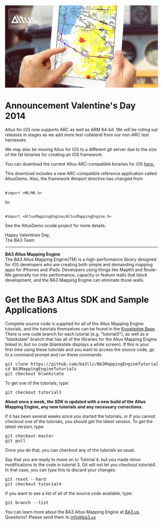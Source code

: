 <a href="http://www.ba3.us/"><img src="./landing-github-ios.jpg"></a>

Announcement Valentine's Day 2014
=================================
Altus for iOS now supports ARC as well as ARM 64-bit.
We will be rolling out releases in stages as we add more test collateral from our non-ARC test harnesses.

We may also be moving Altus for iOS to a different git server due to the size of the fat binaries for creating an iOS framework.

You can download the current Altus ARC-compatible binaries for iOS
<a href="http://dev1.ba3.us/AltusARC_13c026a9f1.zip">here.</a>

This download includes a new ARC-compatible reference application called AltusDemo.
Also, the framework #import directive has changed from
<pre><code>
#import &lt;ME/ME.h&gt;
</pre></code>to:
<pre><code>
#import &lt;AltusMappingEngine/AltusMappingEngine.h&gt;
</code></pre>

See the AltusDemo xcode project for more details.<br>

Happy Valentines Day,<br>
The BA3 Team

<hr>

<b>BA3 Altus Mapping Engine</b><br>
The BA3 Altus Mapping Engine(TM) is a high-performance library designed for iOS developers who are creating
both simple and demanding mapping apps for iPhones and iPads.
Developers using things like MapKit and Route-Me generally run into performance,
capacity or feature walls that block development, and the BA3 Mapping Engine can eliminate those walls.

Get the BA3 Altus SDK and Sample Applications
=============================================

Complete source code is supplied for all of the Altus Mapping Engine tutorials, 
and the tutorials themselves can be found in the 
<a href="http://www.ba3.us/?page=pages/knowledge-base">Knowledge Base</a>.
There is one code branch for each tutorial (e.g. "tutorial3"), as well as a "blankslate" branch that
has all of the libraries for the Altus Mapping Engine linked in, but no code (blankslate displays a white screen).
If this is your first time using these tutorials and you want to access the source code,
go to a command prompt and run these commands:

<pre>
git clone https://github.com/ba3llc/BA3MappingEngineTutorials.git
cd BA3MappingEngineTutorials
git checkout blankslate
</pre>


To get one of the tutorials, type:

<pre>
git checkout tutorial3 
</pre>

<b>About once a week, the SDK is updated with a new build of the Altus Mapping Engine,
any new tutorials and any necessary corrections.</b>

If it has been several weeks since you started the tutorials, or if you cannot checkout one of the tutorials,
you should get the latest version. To get the latest version, type:

<pre>
git checkout master
git pull
</pre>

Once you do that, you can checkout any of the tutorials as usual. 

Say that you are ready to move on to Tutorial 4, but you made minor modifications to the code in tutorial 3.
Git will not let you checkout tutorial4. In that case, you can type this to discard your changes:

<pre>
git reset --hard
git checkout tutorial4
</pre>

If you want to see a list of all of the source code available, type:

<pre>
git branch --list
</pre>

You can learn more about the BA3 Altus Mapping Engine at <a href="http://ba3.us">BA3.us</a>. Questions? Please send them to info@ba3.us
